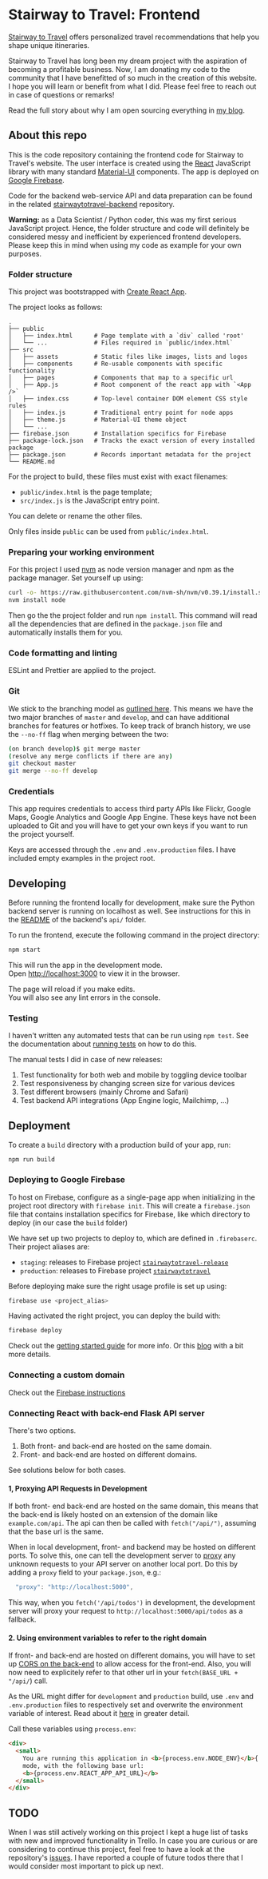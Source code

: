 # Stairway to Travel: Frontend

[Stairway to Travel](https://stairwaytotravel.com/) offers personalized travel
recommendations that help you shape unique itineraries.

Stairway to Travel has long been my dream project with the aspiration of
becoming a profitable business. Now, I am donating my code to the community
that I have benefitted of so much in the creation of this website. I hope you
will learn or benefit from what I did. Please feel free to reach out in case
of questions or remarks!

Read the full story about why I am open sourcing everything in
[my blog](https://stairwaytotravel.com/blog/why-open-source-and-lessons-learned).

## About this repo

This is the code repository containing the frontend code for Stairway to
Travel's website. The user interface is created using the
[React](https://reactjs.org/) JavaScript library with many standard
[Material-UI](https://mui.com/) components. The app is deployed on
[Google Firebase](https://firebase.google.com/).

Code for the backend web-service API and data preparation can be found in the
related
[stairwaytotravel-backend](https://github.com/stevennooijen/stairwaytotravel-backend)
repository.

**Warning:** as a Data Scientist / Python coder, this was my first serious
JavaScript project. Hence, the folder structure and code will definitely be
considered messy and inefficient by experienced frontend developers. Please
keep this in mind when using my code as example for your own purposes.

### Folder structure

This project was bootstrapped with
[Create React App](https://github.com/facebookincubator/create-react-app).

The project looks as follows:

    .
    ├── public
    │   ├── index.html      # Page template with a `div` called 'root'
    │   └── ...             # Files required in `public/index.html`
    ├── src
    │   ├── assets          # Static files like images, lists and logos
    │   ├── components      # Re-usable components with specific functionality
    │   ├── pages           # Components that map to a specific url
    │   ├── App.js          # Root component of the react app with `<App />`
    │   ├── index.css       # Top-level container DOM element CSS style rules
    │   ├── index.js        # Traditional entry point for node apps
    │   ├── theme.js        # Material-UI theme object
    │   └── ...
    ├── firebase.json       # Installation specifics for Firebase
    ├── package-lock.json   # Tracks the exact version of every installed package
    ├── package.json        # Records important metadata for the project
    └── README.md

For the project to build, these files must exist with exact filenames:

- `public/index.html` is the page template;
- `src/index.js` is the JavaScript entry point.

You can delete or rename the other files.

Only files inside `public` can be used from `public/index.html`.

### Preparing your working environment

For this project I used [nvm](https://github.com/nvm-sh/nvm) as node version
manager and npm as the package manager. Set yourself up using:

```bash
curl -o- https://raw.githubusercontent.com/nvm-sh/nvm/v0.39.1/install.sh | bash
nvm install node
```

Then go the the project folder and run `npm install`. This command will read all
the dependencies that are defined in the `package.json` file and automatically
installs them for you.

### Code formatting and linting

ESLint and Prettier are applied to the project.

### Git

We stick to the branching model as
[outlined here](https://nvie.com/posts/a-successful-git-branching-model/).
This means we have the two major branches of `master` and `develop`, and can
have additional branches for features or hotfixes. To keep track of branch
history, we use the `--no-ff` flag when merging between the two:

```bash
(on branch develop)$ git merge master
(resolve any merge conflicts if there are any)
git checkout master
git merge --no-ff develop
```

### Credentials

This app requires credentials to access third party APIs like Flickr,
Google Maps, Google Analytics and Google App Engine. These keys have not
been uploaded to Git and you will have to get your own keys if you want
to run the project yourself.

Keys are accessed through the `.env` and `.env.production` files. I have
included empty examples in the project root.

## Developing

Before running the frontend locally for development, make sure the Python
backend server is running on localhost as well. See instructions for this in
the
[README](https://github.com/stevennooijen/stairwaytotravel-backend/tree/master/api#1-about-flask)
of the backend's `api/` folder.

To run the frontend, execute the following command in the project directory:

```bash
npm start
```

This will run the app in the development mode.<br>
Open [http://localhost:3000](http://localhost:3000) to view it in the browser.

The page will reload if you make edits.<br>
You will also see any lint errors in the console.

### Testing

I haven't written any automated tests that can be run using `npm test`.
See the documentation about [running tests](#running-tests) on how to do this.

The manual tests I did in case of new releases:

1. Test functionality for both web and mobile by toggling device toolbar
2. Test responsiveness by changing screen size for various devices
3. Test different browsers (mainly Chrome and Safari)
4. Test backend API integrations (App Engine logic, Mailchimp, ...)

## Deployment

To create a `build` directory with a production build of your app, run:

```
npm run build
```

### Deploying to Google Firebase

To host on Firebase, configure as a single-page app when initializing in the
project root directory with `firebase init`. This will create a
`firebase.json` file that contains installation specifics for Firebase, like
which directory to deploy (in our case the `build` folder)

We have set up two projects to deploy to, which are defined in `.firebaserc`.
Their project aliases are:

- `staging`: releases to Firebase project
  [`stairwaytotravel-release`](https://stairwaytotravel-release.web.app/)
- `production`: releases to Firebase project
  [`stairwaytotravel`](https://stairwaytotravel.com/)

Before deploying make sure the right usage profile is set up using:

```bash
firebase use <project_alias>
```

Having activated the right project, you can deploy the build with:

```bash
firebase deploy
```

Check out the
[getting started guide](https://firebase.google.com/docs/hosting/quickstart)
for more info. Or this
[blog](https://www.robinwieruch.de/firebase-deploy-react-js/) with a bit
more details.

### Connecting a custom domain

Check out the
[Firebase instructions](https://firebase.google.com/docs/hosting/custom-domain)

### Connecting React with back-end Flask API server

There's two options.

1. Both front- and back-end are hosted on the same domain.
2. Front- and back-end are hosted on different domains.

See solutions below for both cases.

#### 1, Proxying API Requests in Development

If both front- end back-end are hosted on the same domain, this means that the back-end is likely hosted on an extension of the domain like `example.com/api`. The api can then be called with `fetch("/api/")`, assuming that the base url is the same.

When in local development, front- and backend may be hosted on different ports. To solve this, one can tell the development server to [proxy](https://facebook.github.io/create-react-app/docs/proxying-api-requests-in-development) any unknown requests to your API server on another local port. Do this by adding a `proxy` field to your `package.json`, e.g.:

```js
  "proxy": "http://localhost:5000",
```

This way, when you `fetch('/api/todos')` in development, the development server will proxy your request to `http://localhost:5000/api/todos` as a fallback.

#### 2. Using environment variables to refer to the right domain

If front- and back-end are hosted on different domains, you will have to set up
[CORS on the back-end](https://github.com/stevennooijen/stairwaytotravel-backend/tree/master/api#cors-support)
to allow access for the front-end. Also, you will now need to explicitely refer
to that other url in your `fetch(BASE_URL + "/api/`) call.

As the URL might differ for `development` and `production` build, use `.env` and `.env.production` files to respectively set and overwrite the environment variable of interest. Read about it [here](https://facebook.github.io/create-react-app/docs/adding-custom-environment-variables) in greater detail.

Call these variables using `process.env`:

```html
<div>
  <small>
    You are running this application in <b>{process.env.NODE_ENV}</b>{' '}
    mode, with the following base url:
    <b>{process.env.REACT_APP_API_URL}</b>
  </small>
</div>
```

## TODO

Wnen I was still actively working on this project I kept a huge list of tasks
with new and improved functionality in Trello. In case you are curious or are
considering to continue this project, feel free to have a look at the repository's
[issues](https://github.com/stevennooijen/stairwaytotravel-frontend/issues). I
have reported a couple of future todos there that I would consider most important
to pick up next.
